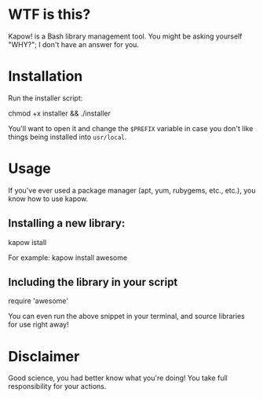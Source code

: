 # WTF is this?
Kapow! is a Bash library management tool.  You might be asking yourself "WHY?"; I don't have an answer for you.

# Installation
Run the installer script:

  chmod +x installer && ./installer

You'll want to open it and change the <code>$PREFIX</code> variable in case you don't like things being installed into <code>usr/local</code>.

# Usage

If you've ever used a package manager (apt, yum, rubygems, etc., etc.), you know how to use kapow.

## Installing a new library:

  kapow istall <name>
    
For example:
  kapow install awesome
    
## Including the library in your script
  require 'awesome'
  
You can even run the above snippet in your terminal, and source libraries for use right away!

# Disclaimer

Good science, you had better know what you're doing!  You take full responsibility for your actions.
